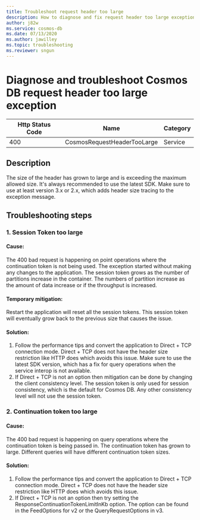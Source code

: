 ```yaml
---
title: Troubleshoot request header too large
description: How to diagnose and fix request header too large exception
author: j82w
ms.service: cosmos-db
ms.date: 07/13/2020
ms.author: jawilley
ms.topic: troubleshooting
ms.reviewer: sngun
---
```


# Diagnose and troubleshoot Cosmos DB request header too large exception

| Http Status Code | Name | Category |
|---|---|---|
|400|CosmosRequestHeaderTooLarge|Service|

## Description
The size of the header has grown to large and is exceeding the maximum allowed size. It's always recommended to use the latest SDK. Make sure to use at least version 3.x or 2.x, which adds header size tracing to the exception message.

## Troubleshooting steps

### 1. Session Token too large

#### Cause:
The 400 bad request is happening on point operations where the continuation token is not being used. The exception started without making any changes to the application. The session token grows as the number of partitions increase in the container. The numbers of partition increase as the amount of data increase or if the throughput is increased.

#### Temporary mitigation: 
Restart the application will reset all the session tokens. This session token will eventually grow back to the previous size that causes the issue.

#### Solution:
1. Follow the performance tips and convert the application to Direct + TCP connection mode. Direct + TCP does not have the header size restriction like HTTP does which avoids this issue. Make sure to use the latest SDK version, which has a fix for query operations when the service interop is not available.
2. If Direct + TCP is not an option then mitigation can be done by changing the client consistency level. The session token is only used for session consistency, which is the default for Cosmos DB. Any other consistency level will not use the session token.

### 2. Continuation token too large

#### Cause:
The 400 bad request is happening on query operations where the continuation token is being passed in. The continuation token has grown to large. Different queries will have different continuation token sizes.
    
#### Solution:
1. Follow the performance tips and convert the application to Direct + TCP connection mode. Direct + TCP does not have the header size restriction like HTTP does which avoids this issue.
3. If Direct + TCP is not an option then try setting the ResponseContinuationTokenLimitInKb option. The option can be found in the FeedOptions for v2 or the QueryRequestOptions in v3.